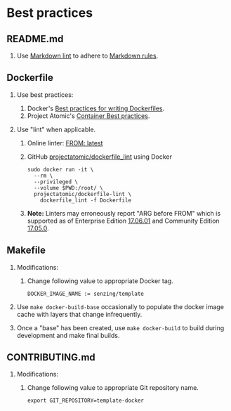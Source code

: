 # Best practices

## README.md

1. Use [Markdown lint](https://dlaa.me/markdownlint/) to adhere to
   [Markdown rules](https://github.com/DavidAnson/markdownlint/blob/master/doc/Rules.md).

## Dockerfile

1. Use best practices:
   1. Docker's [Best practices for writing Dockerfiles](https://docs.docker.com/develop/develop-images/dockerfile_best-practices/).
   1. Project Atomic's [Container Best practices](http://docs.projectatomic.io/container-best-practices).
1. Use "lint" when applicable.

   1. Online linter: [FROM: latest](https://www.fromlatest.io)
   1. GitHub [projectatomic/dockerfile_lint](https://github.com/projectatomic/dockerfile_lint) using Docker

      ```console
      sudo docker run -it \
        --rm \
        --privileged \
        --volume $PWD:/root/ \
        projectatomic/dockerfile-lint \
          dockerfile_lint -f Dockerfile
      ```

   1. **Note:** Linters may erroneously report "ARG before FROM" which is supported as of
      Enterprise Edition [17.06.01](https://docs.docker.com/engine/release-notes/#17061-ee-1) and
      Community Edition [17.05.0](https://docs.docker.com/engine/release-notes/#17050-ce).

## Makefile

1. Modifications:

   1. Change following value to appropriate Docker tag.

      ```make
      DOCKER_IMAGE_NAME := senzing/template
      ```

1. Use `make docker-build-base` occasionally to populate the docker image cache with layers that change infrequently.
1. Once a "base" has been created, use `make docker-build` to build during development and make final builds.

## CONTRIBUTING.md

1. Modifications:

   1. Change following value to appropriate Git repository name.

      ```markdown
      export GIT_REPOSITORY=template-docker
      ```
